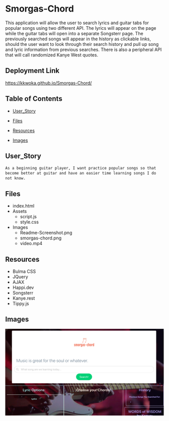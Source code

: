 # Smorgas-Chord
This application will allow the user to search lyrics and guitar tabs for popular songs using two different API. The lyrics will appear on the page while the guitar tabs will open into a separate Songsterr page. The previously searched songs will appear in the history as clickable links, should the user want to look through their search history and pull up song and lyric information from previous searches. There is also a peripheral API that will call randomized Kanye West quotes. 

## Deployment Link
https://kkwoka.github.io/Smorgas-Chord/
​
## Table of Contents 
* [User_Story](#User_Story)
​
* [Files](#Files)
​  ​
* [Resources](#Resources)

* [Images](#Images)
​
## User_Story
```
As a beginning guitar player, I want practice popular songs so that become better at guitar and have an easier time learning songs I do not know.
```
## Files
* index.html
* Assets
    * script.js
    * style.css
* Images
    * Readme-Screenshot.png
    * smorgas-chord.png
    * video.mp4
    
## Resources
* Bulma CSS
* JQuery
* AJAX
* Happi.dev
* Songsterr
* Kanye.rest
* Tippy.js

## Images
![Image of Smorgas-chord](./images/Readme-Screenshot.png)
